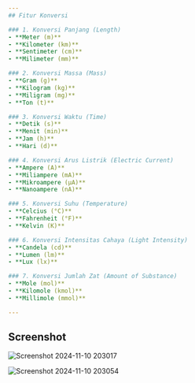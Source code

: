 ```yaml
---
## Fitur Konversi

### 1. Konversi Panjang (Length)
- **Meter (m)**
- **Kilometer (km)**
- **Sentimeter (cm)**
- **Milimeter (mm)**

### 2. Konversi Massa (Mass)
- **Gram (g)**
- **Kilogram (kg)**
- **Miligram (mg)**
- **Ton (t)**

### 3. Konversi Waktu (Time)
- **Detik (s)**
- **Menit (min)**
- **Jam (h)**
- **Hari (d)**

### 4. Konversi Arus Listrik (Electric Current)
- **Ampere (A)**
- **Miliampere (mA)**
- **Mikroampere (µA)**
- **Nanoampere (nA)**

### 5. Konversi Suhu (Temperature)
- **Celcius (°C)**
- **Fahrenheit (°F)**
- **Kelvin (K)**

### 6. Konversi Intensitas Cahaya (Light Intensity)
- **Candela (cd)**
- **Lumen (lm)**
- **Lux (lx)**

### 7. Konversi Jumlah Zat (Amount of Substance)
- **Mole (mol)**
- **Kilomole (kmol)**
- **Millimole (mmol)**

---
```

## Screenshot
![Screenshot 2024-11-10 203017](https://github.com/user-attachments/assets/1b141cea-7f74-41e5-aafd-e7fd5cf8df4c)

![Screenshot 2024-11-10 203054](https://github.com/user-attachments/assets/68e435b4-d13a-40b3-b857-e853aea7f130)
